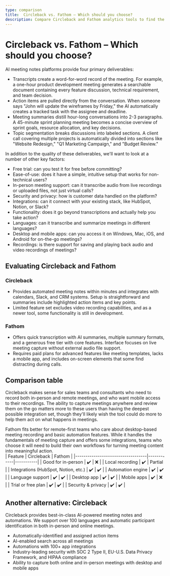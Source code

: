 ```yaml
---
type: comparison
title:  Circleback vs. Fathom – Which should you choose?
description: Compare Circleback and Fathom analytics tools to find the best fit for your website tracking needs. Features, pricing, and alternatives explained.
---
```


# Circleback vs. Fathom – Which should you choose?  
AI meeting notes platforms provide four primary deliverables:  
  
* Transcripts create a word-for-word record of the meeting. For example, a one-hour product development meeting generates a searchable document containing every feature discussion, technical requirement, and team decision.  
* Action items are pulled directly from the conversation. When someone says "John will update the wireframes by Friday," the AI automatically creates a tracked task with the assignee and deadline.  
* Meeting summaries distill hour-long conversations into 2-3 paragraphs. A 45-minute sprint planning meeting becomes a concise overview of sprint goals, resource allocation, and key decisions.  
* Topic segmentation breaks discussions into labeled sections. A client call covering multiple projects is automatically divided into sections like "Website Redesign," "Q1 Marketing Campaign," and "Budget Review."  
  
In addition to the quality of these deliverables, we'll want to look at a number of other key factors:  
  
* Free trial: can you test it for free before committing?  
* Ease-of-use: does it have a simple, intuitive setup that works for non-technical users?  
* In-person meeting support: can it transcribe audio from live recordings or uploaded files, not just virtual calls?  
* Security and privacy: how is customer data handled on the platform?  
* Integrations: can it connect with your existing stack, like HubSpot, Notion, or Slack?  
* Functionality: does it go beyond transcriptions and actually help you take action?  
* Languages: can it transcribe and summarize meetings in different languages?  
* Desktop and mobile apps: can you access it on Windows, Mac, iOS, and Android for on-the-go meetings?  
* Recordings: is there support for saving and playing back audio and video recordings of meetings?    
## Evaluating Circleback and Fathom  
### Circleback
* Provides automated meeting notes within minutes and integrates with calendars, Slack, and CRM systems. Setup is straightforward and summaries include highlighted action items and key points.
* Limited feature set excludes video recording capabilities, and as a newer tool, some functionality is still in development.

### Fathom
* Offers quick transcription with AI summaries, multiple summary formats, and a generous free tier with core features. Interface focuses on live meeting capture without external audio file support.
* Requires paid plans for advanced features like meeting templates, lacks a mobile app, and includes on-screen elements that some find distracting during calls.  
## Comparison table    
Circleback makes sense for sales teams and consultants who need to record both in-person and remote meetings, and who want mobile access to their recordings. The ability to capture meetings anywhere and review them on the go matters more to these users than having the deepest possible integration set, though they'll likely wish the tool could do more to help them act on what happens in meetings.

Fathom fits better for remote-first teams who care about desktop-based meeting recording and basic automation features. While it handles the fundamentals of meeting capture and offers some integrations, teams who choose it will need to build their own workflows for turning meeting content into meaningful action.  
| Feature                           | Circleback | Fathom    |
|-----------------------------------|------------|-----------|
| Good for in-person                | ✔️         | ❌        |
| Local recording                   | ✔️         | Partial   |
| Integrations (HubSpot, Notion, etc.) | ✔️      | ✔️        |
| Automation engine                  | ✔️         | ✔️        |
| Language support                   | ✔️         | ✔️        |
| Desktop app                       | ✔️         | ✔️        |
| Mobile apps                       | ✔️         | ❌        |
| Trial or free plan                 | ✔️         | ✔️        |
| Security & privacy                 | ✔️         | ✔️        |  
## Another alternative: Circleback  
Circleback provides best-in-class AI-powered meeting notes and automations. We support over 100 languages and automatic participant identification in both in-person and online meetings.  
  
* Automatically-identified and assigned action items  
* AI-enabled search across all meetings  
* Automations with 100+ app integrations  
* Industry-leading security with SOC 2 Type II, EU-U.S. Data Privacy Framework, and HIPAA compliance  
* Ability to capture both online and in-person meetings with desktop and mobile apps  